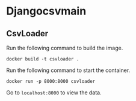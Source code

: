 # Djangocsvmain
## CsvLoader

Run the following command to build the image.

```docker build -t csvloader .```

Run the following command to start the container.

```docker run -p 8000:8000 csvloader```

Go to `localhost:8000` to view the data.